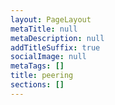 ```yaml
---
layout: PageLayout
metaTitle: null
metaDescription: null
addTitleSuffix: true
socialImage: null
metaTags: []
title: peering
sections: []
---
```

